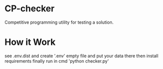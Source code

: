 # CP-checker
Competitive programming utility for testing a solution.
# How it Work
see .env.dist and create '.env' empty file and put your data there
then install requirements
finally run in cmd 'python checker.py'
